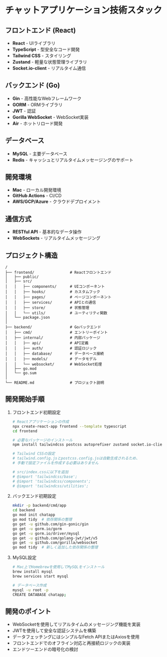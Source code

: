 # チャットアプリケーション技術スタック

## フロントエンド (React)

- **React** - UIライブラリ
- **TypeScript** - 型安全なコード開発
- **Tailwind CSS** - スタイリング
- **Zustand** - 軽量な状態管理ライブラリ
- **Socket.io-client** - リアルタイム通信

## バックエンド (Go)

- **Gin** - 高性能なWebフレームワーク
- **GORM** - ORMライブラリ
- **JWT** - 認証
- **Gorilla WebSocket** - WebSocket実装
- **Air** - ホットリロード開発

## データベース

- **MySQL** - 主要データベース
- **Redis** - キャッシュとリアルタイムメッセージングのサポート

## 開発環境

- **Mac** - ローカル開発環境
- **GitHub Actions** - CI/CD
- **AWS/GCP/Azure** - クラウドデプロイメント

## 通信方式

- **RESTful API** - 基本的なデータ操作
- **WebSockets** - リアルタイムメッセージング

## プロジェクト構造

```
/
├── frontend/                # Reactフロントエンド
│   ├── public/
│   ├── src/
│   │   ├── components/      # UIコンポーネント
│   │   ├── hooks/           # カスタムフック
│   │   ├── pages/           # ページコンポーネント
│   │   ├── services/        # APIとの通信
│   │   ├── store/           # 状態管理
│   │   └── utils/           # ユーティリティ関数
│   └── package.json
│
├── backend/                 # Goバックエンド
│   ├── cmd/                 # エントリーポイント
│   ├── internal/            # 内部パッケージ
│   │   ├── api/             # API定義
│   │   ├── auth/            # 認証ロジック
│   │   ├── database/        # データベース接続
│   │   ├── models/          # データモデル
│   │   └── websocket/       # WebSocket処理
│   ├── go.mod
│   └── go.sum
│
└── README.md                # プロジェクト説明
```

## 開発開始手順

1. フロントエンド初期設定
   ```bash
   # Reactアプリケーションの作成
   npx create-react-app frontend --template typescript
   cd frontend
   
   # 必要なパッケージのインストール
   npm install tailwindcss postcss autoprefixer zustand socket.io-client
   
   # Tailwind CSSの設定
   # tailwind.config.jsとpostcss.config.jsは自動生成されるため、
   # 手動で設定ファイルを作成する必要はありません
   
   # src/index.cssに以下を追加
   # @import 'tailwindcss/base';
   # @import 'tailwindcss/components';
   # @import 'tailwindcss/utilities';
   ```

2. バックエンド初期設定
   ```bash
   mkdir -p backend/cmd/app
   cd backend
   go mod init chatapp
   go mod tidy  # 依存関係の整理
   go get -u github.com/gin-gonic/gin
   go get -u gorm.io/gorm
   go get -u gorm.io/driver/mysql
   go get -u github.com/golang-jwt/jwt/v5
   go get -u github.com/gorilla/websocket
   go mod tidy  # 新しく追加した依存関係の整理
   ```

3. MySQL設定
   ```bash
   # Mac上でHomebrewを使用してMySQLをインストール
   brew install mysql
   brew services start mysql
   
   # データベース作成
   mysql -u root -p
   CREATE DATABASE chatapp;
   ```

## 開発のポイント

- WebSocketを使用してリアルタイムのメッセージング機能を実装
- JWTを使用して安全な認証システムを構築
- データフェッチングにはシンプルなFetch APIまたはAxiosを使用
- フロントエンドでのオフライン対応と再接続ロジックの実装
- エンドツーエンドの暗号化の検討

